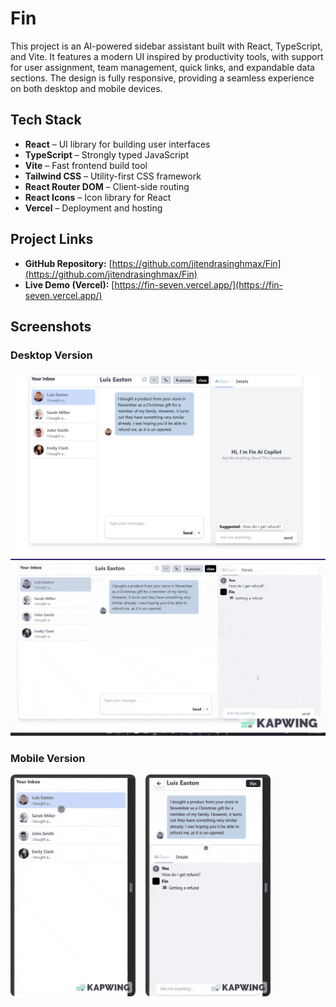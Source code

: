 # Fin

This project is an AI-powered sidebar assistant built with React, TypeScript, and Vite. It features a modern UI inspired by productivity tools, with support for user assignment, team management, quick links, and expandable data sections. The design is fully responsive, providing a seamless experience on both desktop and mobile devices.

## Tech Stack

- **React** – UI library for building user interfaces
- **TypeScript** – Strongly typed JavaScript
- **Vite** – Fast frontend build tool
- **Tailwind CSS** – Utility-first CSS framework
- **React Router DOM** – Client-side routing
- **React Icons** – Icon library for React
- **Vercel** – Deployment and hosting

## Project Links

- **GitHub Repository:** [https://github.com/jitendrasinghmax/Fin](https://github.com/jitendrasinghmax/Fin)
- **Live Demo (Vercel):** [https://fin-seven.vercel.app/](https://fin-seven.vercel.app/)

## Screenshots

### Desktop Version
![Desktop Screenshot](./src/assets/demo/desktopss.png)
![Desktop Screenshot](./src/assets/demo/desktop.gif)


### Mobile Version
<div style="display: inline-flex; gap: 16px; align-items: flex-start;">
  <img src="./src/assets/demo/mobile_ss1.gif" alt="Mobile Demo GIF 1" style="max-width: 200px; border-radius: 8px;" />
  <img src="./src/assets/demo/mobile_ss2.gif" alt="Mobile Demo GIF 2" style="max-width: 200px; border-radius: 8px;" />
</div>

